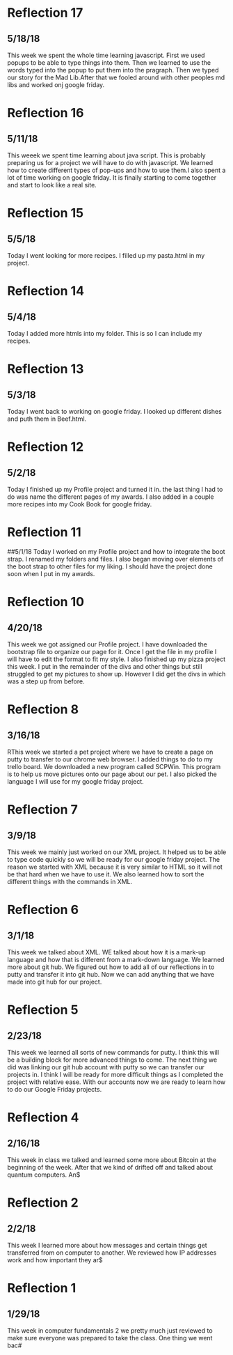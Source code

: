# Reflection 17
## 5/18/18
This week we spent the whole time learning javascript. First we used popups to be able to type things into them. Then we learned to use the words typed into the popup to put them into the pragraph. Then we typed our story for the Mad Lib.After that we fooled around with other peoples md libs and worked onj google friday.

# Reflection 16
## 5/11/18
This weeek we spent time learning about java script. This is probably preparing us for a project we will have to do with javascript. We learned how to create different types of pop-ups and how to use them.I also spent a lot of time working on google friday. It is finally starting to come together and start to look like a real site. 


# Reflection 15
## 5/5/18
Today I went looking for more recipes. I filled up my pasta.html in my project.

# Reflection 14
## 5/4/18
Today I added more htmls into my folder. This is so I can include my recipes.

# Reflection 13
## 5/3/18
Today I went back to working on google friday. I looked up different dishes and puth them in Beef.html.

# Reflection 12
## 5/2/18
Today I finished up my Profile project and turned it in. the last thing I had to do was name the different pages of my awards. I also added in a couple more recipes into my Cook Book for google friday.

# Reflection 11
##5/1/18
Today I worked on my Profile project and how to integrate the boot strap. I renamed my folders and files. I also began moving over elements of the boot strap to other files for my liking. I should have the project done soon when I put in my awards.

# Reflection 10
## 4/20/18
This week we got assigned our Profile project. I have downloaded the bootstrap file to organize our page for it. Once I get the file in my profile I will have to edit the format to fit my style. I also finished up my pizza project this week. I put in the remainder of the divs and other things but still struggled to get my pictures to show up. However I did get the divs in which was a step up from before.

# Reflection 8
## 3/16/18
RThis week we started a pet project where we have to create a page on putty to transfer to our chrome web browser. I added things to do to my trello board. We downloaded a new program called SCPWin. This program is to help us move pictures onto our page about our pet. I also picked the language I will use for my google friday project.

# Reflection 7
## 3/9/18
This week we mainly just worked on our XML project. It helped us to be able to type code quickly so we will be ready for our google friday project. The reason we started with XML because it is very similar to HTML so it will not be that hard when we have to use it. We also learned how to sort the different things with the commands in XML.

# Reflection 6
## 3/1/18
This week we talked about XML. WE talked about how it is a mark-up language and how that is different from a mark-down language. We learned more about git hub. We figured out how to add all of our reflections in to putty and transfer it into git hub. Now we can add anything that we have made into git hub for our project.

# Reflection 5
## 2/23/18
This week we learned all sorts of new commands for putty. I think this will be a building block for more advanced things to come. The next thing we did was linking our git hub account with putty so we can transfer our projects in. I think I will be ready for more difficult things as I completed the project with relative ease. With our accounts now we are ready to learn how to do our Google Friday projects.

# Reflection 4
## 2/16/18
This week in class we talked and learned some more about Bitcoin at the beginning of the week. After that we kind of drifted off and talked about quantum computers. An$

# Reflection 2
## 2/2/18
This week I learned more about how messages and certain things get transferred from on computer to another. We reviewed how IP addresses work and how important they ar$

# Reflection 1
## 1/29/18
This week in computer fundamentals 2 we pretty much just reviewed to make sure everyone was prepared to take the class. One thing we went bac#
